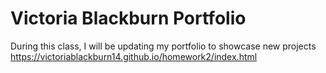 # Victoria Blackburn Portfolio
During this class, I will be updating my portfolio to showcase new projects
https://victoriablackburn14.github.io/homework2/index.html

